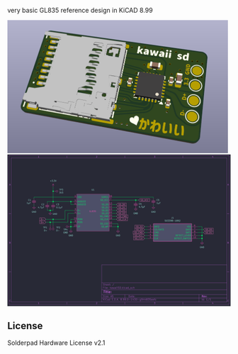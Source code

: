 very basic GL835 reference design in KiCAD 8.99

<img src="https://github.com/mackieks/gl835/blob/main/images/image-56.png" height=300>
<img src="https://github.com/mackieks/gl835/blob/main/images/schem.PNG" width=800>

## License
Solderpad Hardware License v2.1
